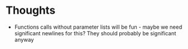 # Thoughts

* Functions calls without parameter lists will be fun - maybe we need
  significant newlines for this? They should probably be significant anyway

